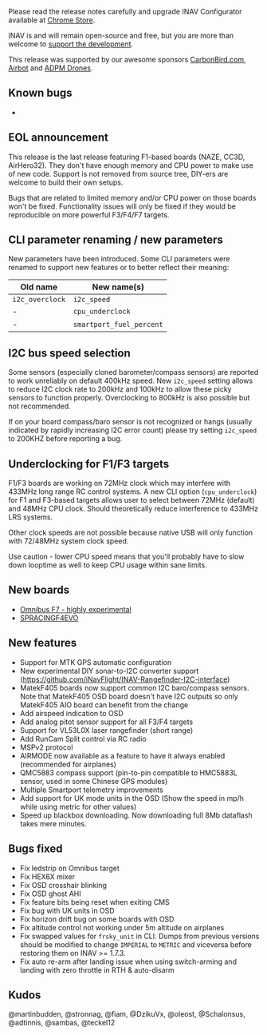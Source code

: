 Please read the release notes carefully and upgrade INAV Configurator available at [Chrome Store](https://chrome.google.com/webstore/detail/inav-configurator/fmaidjmgkdkpafmbnmigkpdnpdhopgel).

INAV is and will remain open-source and free, but you are more than welcome to [support the development](https://inavflight.github.io/supporting-inav/). 

This release was supported by our awesome sponsors [CarbonBird.com](http://www.CarbonBird.com), [Airbot](http://shop.myairbot.com/) and [ADPM Drones](http://www.adpm.pro/).

## Known bugs

- 

## EOL announcement

This release is the last release featuring F1-based boards (NAZE, CC3D, AirHero32). They don't have enough memory and CPU power to make use of new code. Support is not removed from source tree, DIY-ers are welcome to build their own setups.

Bugs that are related to limited memory and/or CPU power on those boards won't be fixed. Functionality issues will only be fixed if they would be reproducible on more powerful F3/F4/F7 targets.

## CLI parameter renaming / new parameters

New parameters have been introduced. Some CLI parameters were renamed to support new features or to better reflect their meaning:

| Old name               | New name(s)                                                    |
|------------------------|----------------------------------------------------------------|
| `i2c_overclock` | `i2c_speed`                                      |
| - | `cpu_underclock`                                      |
| - | `smartport_fuel_percent`                                      |

## I2C bus speed selection

Some sensors (especially cloned barometer/compass sensors) are reported to work unreliably on default 400kHz speed. New `i2c_speed` setting allows to reduce I2C clock rate to 200kHz and 100kHz to allow these picky sensors to function properly. Overclocking to 800kHz is also possible but not recommended.

If on your board compass/baro sensor is not recognized or hangs (usually indicated by rapidly increasing I2C error count) please try setting `i2c_speed` to 200KHZ before reporting a bug.

## Underclocking for F1/F3 targets

F1/F3 boards are working on 72MHz clock which may interfere with 433MHz long range RC control systems. A new CLI option (`cpu_underclock`) for F1 and F3-based targets allows user to select between 72MHz (default) and 48MHz CPU clock. Should theoretically reduce interference to 433MHz LRS systems. 

Other clock speeds are not possible because native USB will only function with 72/48MHz system clock speed.

Use caution - lower CPU speed means that you'll probably have to slow down looptime as well to keep CPU usage within sane limits.

## New boards

- [Omnibus F7 - highly experimental](https://store.myairbot.com/flight-controller/omnibus-f7/omnibusf7.html)
- [SPRACINGF4EVO](http://seriouslypro.com/spracingf4evo)

## New features

- Support for MTK GPS automatic configuration
- New experimental DIY sonar-to-I2C converter support (https://github.com/iNavFlight/INAV-Rangefinder-I2C-interface)
- MatekF405 boards now support common I2C baro/compass sensors. Note that MatekF405 OSD board doesn't have I2C outputs so only MatekF405 AIO board can benefit from the change
- Add airspeed indication to OSD
- Add analog pitot sensor support for all F3/F4 targets
- Support for VL53L0X laser rangefinder (short range)
- Add RunCam Split control via RC radio
- MSPv2 protocol
- AIRMODE now available as a feature to have it always enabled (recommended for airplanes)
- QMC5883 compass support (pin-to-pin compatible to HMC5883L sensor, used in some Chinese GPS modules)
- Multiple Smartport telemetry improvements
- Add support for UK mode units in the OSD (Show the speed in mp/h while using metric for other values)
- Speed up blackbox downloading. Now downloading full 8Mb dataflash takes mere minutes.

## Bugs fixed

- Fix ledstrip on Omnibus target
- Fix HEX6X mixer
- Fix OSD crosshair blinking
- Fix OSD ghost AHI
- Fix feature bits being reset when exiting CMS
- Fix bug with UK units in OSD
- Fix horizon drift bug on some boards with OSD
- Fix altitude control not working under 5m altitude on airplanes
- Fix swapped values for `frsky_unit` in CLI. Dumps from previous versions should be modified to change `IMPERIAL` to `METRIC` and viceversa before restoring them on INAV >= 1.7.3.
- Fix auto re-arm after landing issue when using switch-arming and landing with zero throttle in RTH & auto-disarm

## Kudos

@martinbudden, @stronnag, @fiam, @DzikuVx, @oleost, @Schalonsus, @adtinnis, @sambas, @teckel12